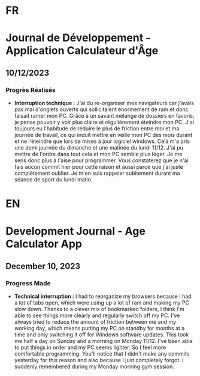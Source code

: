# FR

# Journal de Développement - Application Calculateur d'Âge

## 10/12/2023

### Progrès Réalisés

- **Interruption technique :**
  J'ai du re-organiser mes navigateurs car j'avais pas mal d'onglets ouverts qui sollicitaient énormement de ram et donc faisait ramer mon PC.
  Grâce à un savant mélange de dossiers en favoris, je pense pouvoir y voir plus claire et régulièrement éteindre mon PC.
  J'ai toujours eu l'habitude de réduire le plus de friction entre moi et ma journée de travail, ce qui induit mettre en veille mon PC des mois durant et ne l'éteindre que lors de mises à jour logiciel windows.
  Celà m'a pris une demi journée du dimanche et une matinée du lundi 11/12. J'ai pu mettre de l'ordre dans tout cela et mon PC semble plus léger.
  Je me sens donc plus à l'aise pour programmer.
  Vous constaterez que je n'ai fais aucun commit hier pour cette raison et aussi parce que j'ai juste complètement oublier. Je m'en suis rappeler subitement durant ma séance de sport du lundi matin.

# EN

# Development Journal - Age Calculator App

## December 10, 2023

### Progress Made

- **Technical interruption :**
  I had to reorganize my browsers because I had a lot of tabs open, which were using up a lot of ram and making my PC slow down.
  Thanks to a clever mix of bookmarked folders, I think I'm able to see things more clearly and regularly switch off my PC.
  I've always tried to reduce the amount of friction between me and my working day, which means putting my PC on standby for months at a time and only switching it off for Windows software updates.
  This took me half a day on Sunday and a morning on Monday 11/12. I've been able to put things in order and my PC seems lighter.
  So I feel more comfortable programming.
  You'll notice that I didn't make any commits yesterday for this reason and also because I just completely forgot. I suddenly remembered during my Monday morning gym session.

